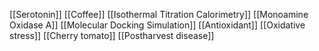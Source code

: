 [[Serotonin]]
[[Coffee]]
[[Isothermal Titration Calorimetry]]
[[Monoamine Oxidase A]]
[[Molecular Docking Simulation]]
[[Antioxidant]]
[[Oxidative stress]]
[[Cherry tomato]]
[[Postharvest disease]]
